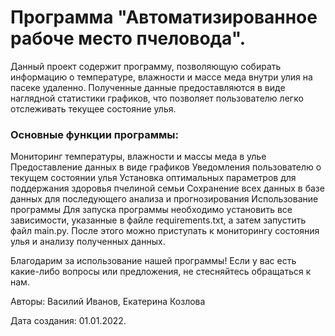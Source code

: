# Программа "Автоматизированное рабоче место пчеловода".
Данный проект содержит программу, позволяющую собирать информацию о температуре, влажности и массе меда внутри улия на пасеке удаленно. Полученные данные предоставляются в виде наглядной статистики графиков, что позволяет пользователю легко отслеживать текущее состояние улья.

### Основные функции программы:

Мониторинг температуры, влажности и массы меда в улье
Предоставление данных в виде графиков
Уведомления пользователю о текущем состоянии улья
Установка оптимальных параметров для поддержания здоровья пчелиной семьи
Сохранение всех данных в базе данных для последующего анализа и прогнозирования
Использование программы
Для запуска программы необходимо установить все зависимости, указанные в файле requirements.txt, а затем запустить файл main.py. После этого можно приступать к мониторингу состояния улья и анализу полученных данных.

Благодарим за использование нашей программы! Если у вас есть какие-либо вопросы или предложения, не стесняйтесь обращаться к нам.

Авторы: Василий Иванов, Екатерина Козлова

Дата создания: 01.01.2022.
